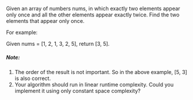 Given an array of numbers nums, in which exactly two elements appear only once and all the other elements appear exactly twice. Find the two elements that appear only once.

For example:

Given nums = [1, 2, 1, 3, 2, 5], return [3, 5].

##### Note:
1. The order of the result is not important. So in the above example, [5, 3] is also correct.
2. Your algorithm should run in linear runtime complexity. Could you implement it using only constant space complexity?
